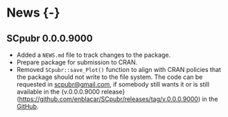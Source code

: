 # News {-}

## SCpubr 0.0.0.9000

- Added a `NEWS.md` file to track changes to the package.
- Prepare package for submission to CRAN.
- Removed `SCpubr::save_Plot()` function to align with CRAN policies that the package should not write to the file system. The code can be requested in scpubr@gmail.com, if somebody still wants it or is still available in the {v.0.0.0.9000 release}(https://github.com/enblacar/SCpubr/releases/tag/v.0.0.0.9000) in the [GitHub](https://github.com/enblacar/SCpubr).
